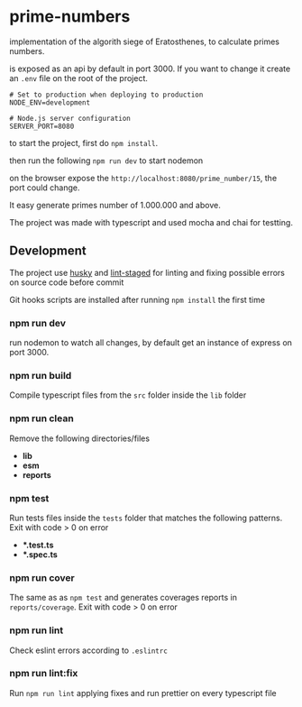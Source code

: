 # prime-numbers

implementation of the algorith siege of Eratosthenes, to calculate primes numbers.

is exposed as an api by default in port 3000. If you want to change it create an `.env` file on the
root of the project.

```
# Set to production when deploying to production
NODE_ENV=development

# Node.js server configuration
SERVER_PORT=8080
```

to start the project, first do `npm install`.

then run the following `npm run dev` to start nodemon

on the browser expose the `http://localhost:8080/prime_number/15`, the port could change.

It easy generate primes number of 1.000.000 and above.

The project was made with typescript and used mocha and chai for testting.

## Development

The project use [husky](https://github.com/typicode/husky) and
[lint-staged](https://github.com/okonet/lint-staged) for linting and fixing possible errors on
source code before commit

Git hooks scripts are installed after running `npm install` the first time

### npm run dev

run nodemon to watch all changes, by default get an instance of express on port 3000.

### npm run build

Compile typescript files from the `src` folder inside the `lib` folder

### npm run clean

Remove the following directories/files

- **lib**
- **esm**
- **reports**

### npm test

Run tests files inside the `tests` folder that matches the following patterns. Exit with code > 0 on
error

- **\*.test.ts**
- **\*.spec.ts**

### npm run cover

The same as as `npm test` and generates coverages reports in `reports/coverage`. Exit with code > 0
on error

### npm run lint

Check eslint errors according to `.eslintrc`

### npm run lint:fix

Run `npm run lint` applying fixes and run prettier on every typescript file
